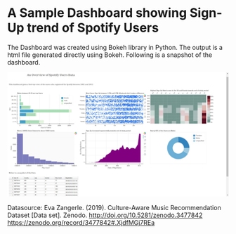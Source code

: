 # A Sample Dashboard showing Sign-Up trend of Spotify Users

The Dashboard was created using Bokeh library in Python. The output is a html file generated directly using Bokeh.
Following is a snapshot of the dashboard.

![alt text](https://github.com/mohannishant6/Spotify-Users/blob/master/snapshot.jpg) 



Datasource: 
Eva Zangerle. (2019). Culture-Aware Music Recommendation Dataset [Data set]. Zenodo. http://doi.org/10.5281/zenodo.3477842
https://zenodo.org/record/3477842#.XjdfMGj7REa

